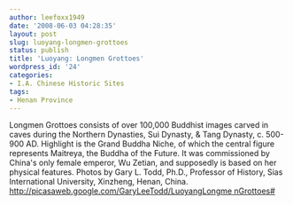 ```yaml
---
author: leefoxx1949
date: '2008-06-03 04:28:35'
layout: post
slug: luoyang-longmen-grottoes
status: publish
title: 'Luoyang: Longmen Grottoes'
wordpress_id: '24'
categories:
- I.A. Chinese Historic Sites
tags:
- Henan Province
---
```


Longmen Grottoes consists of over 100,000 Buddhist images carved in caves
during the Northern Dynasties, Sui Dynasty, & Tang Dynasty, c. 500-900 AD.
Highlight is the Grand Buddha Niche, of which the central figure represents
Maitreya, the Buddha of the Future. It was commissioned by China's only female
emperor, Wu Zetian, and supposedly is based on her physical features. Photos
by Gary L. Todd, Ph.D., Professor of History, Sias International University,
Xinzheng, Henan, China. [http://picasaweb.google.com/GaryLeeTodd/LuoyangLongme
nGrottoes#](http://picasaweb.google.com/GaryLeeTodd/LuoyangLongmenGrottoes#)


